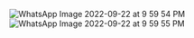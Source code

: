 ![WhatsApp Image 2022-09-22 at 9 59 54 PM](https://user-images.githubusercontent.com/110724108/191802604-1c75ccd2-f777-45c7-bd80-6737021832f9.jpeg)
![WhatsApp Image 2022-09-22 at 9 59 55 PM](https://user-images.githubusercontent.com/110724108/191802657-fb1346b7-3b4f-497a-b920-aee704087066.jpeg)
